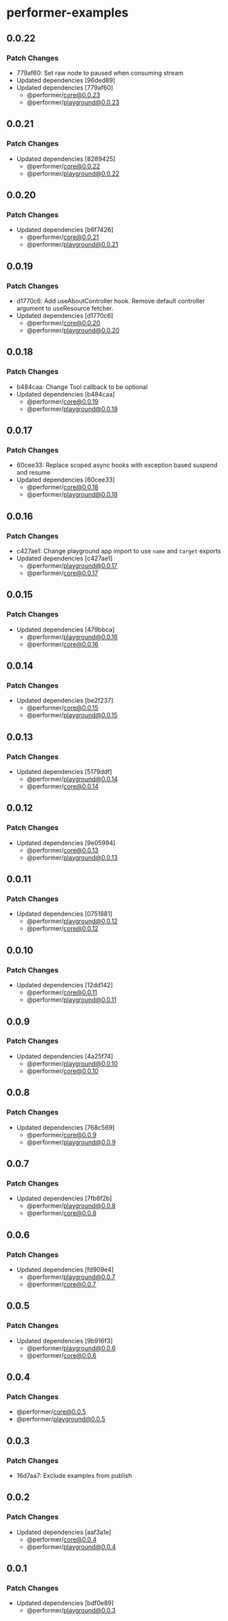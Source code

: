 # performer-examples

## 0.0.22

### Patch Changes

- 779af60: Set raw node to paused when consuming stream
- Updated dependencies [96ded89]
- Updated dependencies [779af60]
  - @performer/core@0.0.23
  - @performer/playground@0.0.23

## 0.0.21

### Patch Changes

- Updated dependencies [8289425]
  - @performer/core@0.0.22
  - @performer/playground@0.0.22

## 0.0.20

### Patch Changes

- Updated dependencies [b6f7426]
  - @performer/core@0.0.21
  - @performer/playground@0.0.21

## 0.0.19

### Patch Changes

- d1770c6: Add useAboutController hook. Remove default controller argument to useResource fetcher.
- Updated dependencies [d1770c6]
  - @performer/core@0.0.20
  - @performer/playground@0.0.20

## 0.0.18

### Patch Changes

- b484caa: Change Tool callback to be optional
- Updated dependencies [b484caa]
  - @performer/core@0.0.19
  - @performer/playground@0.0.19

## 0.0.17

### Patch Changes

- 60cee33: Replace scoped async hooks with exception based suspend and resume
- Updated dependencies [60cee33]
  - @performer/core@0.0.18
  - @performer/playground@0.0.18

## 0.0.16

### Patch Changes

- c427ae1: Change playground app import to use `name` and `target` exports
- Updated dependencies [c427ae1]
  - @performer/playground@0.0.17
  - @performer/core@0.0.17

## 0.0.15

### Patch Changes

- Updated dependencies [479bbca]
  - @performer/playground@0.0.16
  - @performer/core@0.0.16

## 0.0.14

### Patch Changes

- Updated dependencies [be2f237]
  - @performer/core@0.0.15
  - @performer/playground@0.0.15

## 0.0.13

### Patch Changes

- Updated dependencies [5179ddf]
  - @performer/playground@0.0.14
  - @performer/core@0.0.14

## 0.0.12

### Patch Changes

- Updated dependencies [9e05994]
  - @performer/core@0.0.13
  - @performer/playground@0.0.13

## 0.0.11

### Patch Changes

- Updated dependencies [0751881]
  - @performer/playground@0.0.12
  - @performer/core@0.0.12

## 0.0.10

### Patch Changes

- Updated dependencies [12dd142]
  - @performer/core@0.0.11
  - @performer/playground@0.0.11

## 0.0.9

### Patch Changes

- Updated dependencies [4a25f74]
  - @performer/playground@0.0.10
  - @performer/core@0.0.10

## 0.0.8

### Patch Changes

- Updated dependencies [768c569]
  - @performer/core@0.0.9
  - @performer/playground@0.0.9

## 0.0.7

### Patch Changes

- Updated dependencies [7fb8f2b]
  - @performer/playground@0.0.8
  - @performer/core@0.0.8

## 0.0.6

### Patch Changes

- Updated dependencies [fd909e4]
  - @performer/playground@0.0.7
  - @performer/core@0.0.7

## 0.0.5

### Patch Changes

- Updated dependencies [9b916f3]
  - @performer/playground@0.0.6
  - @performer/core@0.0.6

## 0.0.4

### Patch Changes

- @performer/core@0.0.5
- @performer/playground@0.0.5

## 0.0.3

### Patch Changes

- 16d7aa7: Exclude examples from publish

## 0.0.2

### Patch Changes

- Updated dependencies [aaf3a1e]
  - @performer/core@0.0.4
  - @performer/playground@0.0.4

## 0.0.1

### Patch Changes

- Updated dependencies [bdf0e89]
  - @performer/playground@0.0.3
